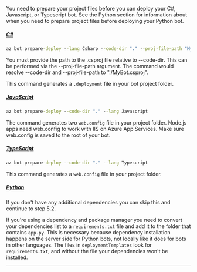 
You need to prepare your project files before you can deploy your C#, Javascript, or Typescript bot. See the Python section for information about when you need to prepare project files before deploying your Python bot.  

<!-- **C# bots** -->
##### [C#](#tab/csharp)

```cmd
az bot prepare-deploy --lang Csharp --code-dir "." --proj-file-path "MyBot.csproj"
```

You must provide the path to the .csproj file relative to --code-dir. This can be performed via the --proj-file-path argument. The command would resolve --code-dir and --proj-file-path to "./MyBot.csproj".

This command generates a `.deployment` file in your bot project folder.

<!-- **JavaScript bots** -->
##### [JavaScript](#tab/javascript)

```cmd
az bot prepare-deploy --code-dir "." --lang Javascript
```

The command generates two `web.config` file in your project folder. Node.js apps need web.config to work with IIS on Azure App Services. Make sure web.config is saved to the root of your bot.

<!-- **TypeScript bots** -->
##### [TypeScript](#tab/typescript)

```cmd
az bot prepare-deploy --code-dir "." --lang Typescript
```

This command generates a `web.config` file in your project folder.

<!-- **TPython bots** -->
##### [Python](#tab/Python)

If you don't have any additional dependencies you can skip this and continue to step 5.2.

If you're using a dependency and package manager you need to convert your dependencies list to a `requirements.txt` file and add it to the folder that contains `app.py`. This is necessary because dependency installation happens on the server side for Python bots, not locally like it does for bots in other languages. The files in `deploymentTemplates` look for `requirements.txt`, and without the file your dependencies won't be installed. 


---
